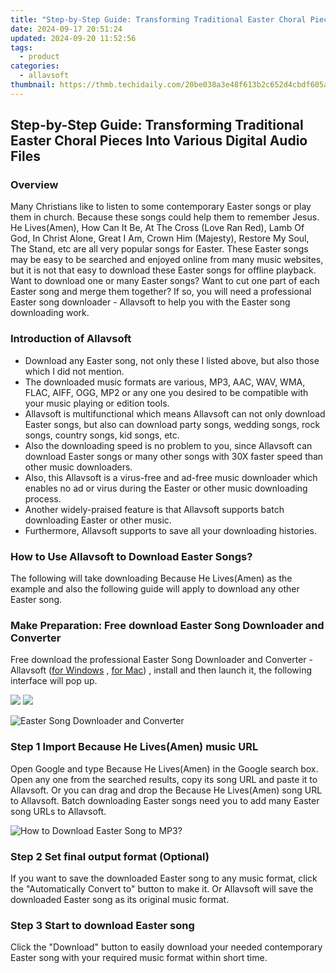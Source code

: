 ```yaml
---
title: "Step-by-Step Guide: Transforming Traditional Easter Choral Pieces Into Various Digital Audio Files"
date: 2024-09-17 20:51:24
updated: 2024-09-20 11:52:56
tags:
  - product
categories:
  - allavsoft
thumbnail: https://thmb.techidaily.com/20be038a3e48f613b2c652d4cbdf605ae5da9fdcfecec9d6029a84b03a72309d.jpg
---
```


## Step-by-Step Guide: Transforming Traditional Easter Choral Pieces Into Various Digital Audio Files

### Overview

Many Christians like to listen to some contemporary Easter songs or play them in church. Because these songs could help them to remember Jesus. He Lives(Amen), How Can It Be, At The Cross (Love Ran Red), Lamb Of God, In Christ Alone, Great I Am, Crown Him (Majesty), Restore My Soul, The Stand, etc are all very popular songs for Easter. These Easter songs may be easy to be searched and enjoyed online from many music websites, but it is not that easy to download these Easter songs for offline playback. Want to download one or many Easter songs? Want to cut one part of each Easter song and merge them together? If so, you will need a professional Easter song downloader - Allavsoft to help you with the Easter song downloading work.

### Introduction of Allavsoft

* Download any Easter song, not only these I listed above, but also those which I did not mention.
* The downloaded music formats are various, MP3, AAC, WAV, WMA, FLAC, AIFF, OGG, MP2 or any one you desired to be compatible with your music playing or edition tools.
* Allavsoft is multifunctional which means Allavsoft can not only download Easter songs, but also can download party songs, wedding songs, rock songs, country songs, kid songs, etc.
* Also the downloading speed is no problem to you, since Allavsoft can download Easter songs or many other songs with 30X faster speed than other music downloaders.
* Also, this Allavsoft is a virus-free and ad-free music downloader which enables no ad or virus during the Easter or other music downloading process.
* Another widely-praised feature is that Allavsoft supports batch downloading Easter or other music.
* Furthermore, Allavsoft supports to save all your downloading histories.

### How to Use Allavsoft to Download Easter Songs?

The following will take downloading Because He Lives(Amen) as the example and also the following guide will apply to download any other Easter song.

### Make Preparation: Free download Easter Song Downloader and Converter

Free download the professional Easter Song Downloader and Converter - Allavsoft ([for Windows](https://tools.techidaily.com/allavsoft/products/) , [for Mac](https://tools.techidaily.com/allavsoft/products/)) , install and then launch it, the following interface will pop up.

[![](https://www.allavsoft.com/how-to/../images/how-to/free-download-win.jpg)](https://tools.techidaily.com/allavsoft/products/) [![](https://www.allavsoft.com/how-to/../images/how-to/free-download-mac.jpg)](https://tools.techidaily.com/allavsoft/products/)

![Easter Song Downloader and Converter](https://www.allavsoft.com/how-to/../images/allavsoft/screen-shot-600.jpg)

### Step 1 Import Because He Lives(Amen) music URL

Open Google and type Because He Lives(Amen) in the Google search box. Open any one from the searched results, copy its song URL and paste it to Allavsoft. Or you can drag and drop the Because He Lives(Amen) song URL to Allavsoft. Batch downloading Easter songs need you to add many Easter song URLs to Allavsoft.

![How to Download Easter Song to MP3?](https://www.allavsoft.com/how-to/../images/how-to/download-rtmp-video/download-rtmp-video.jpg)

### Step 2 Set final output format (Optional)

If you want to save the downloaded Easter song to any music format, click the "Automatically Convert to" button to make it. Or Allavsoft will save the downloaded Easter song as its original music format.

### Step 3 Start to download Easter song

Click the "Download" button to easily download your needed contemporary Easter song with your required music format within short time.

<ins class="adsbygoogle"
     style="display:block"
     data-ad-format="autorelaxed"
     data-ad-client="ca-pub-7571918770474297"
     data-ad-slot="1223367746"></ins>



<ins class="adsbygoogle"
     style="display:block"
     data-ad-client="ca-pub-7571918770474297"
     data-ad-slot="8358498916"
     data-ad-format="auto"
     data-full-width-responsive="true"></ins>
